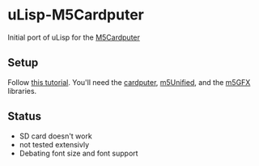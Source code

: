 # uLisp-M5Cardputer
Initial port of uLisp for the [M5Cardputer](https://docs.m5stack.com/en/core/Cardputer)

## Setup
Follow [this tutorial](https://docs.m5stack.com/en/arduino/m5cardputer/program). You'll need the [cardputer](https://github.com/m5stack/M5Cardputer), [m5Unified](https://github.com/m5stack/M5Unified/tree/master), and the [m5GFX](https://github.com/m5stack/M5GFX/tree/master) libraries.

## Status
- SD card doesn't work
- not tested extensivly
- Debating font size and font support
